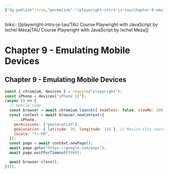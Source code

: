```yaml
---
{"dg-publish":true,"permalink":"/playwright-intro-js-tau/chapter-9-emulating-mobile-devices/","tags":["playwright"],"created":"","updated":""}
---
```


links:: [[playwright-intro-js-tau/TAU Course Playwright with JavaScript by Ixchel Meza\|TAU Course Playwright with JavaScript by Ixchel Meza]]

# Chapter 9 - Emulating Mobile Devices

## Chapter 9 - Emulating Mobile Devices

```js
const { chromium, devices } = require("playwright");
const iPhone = devices["iPhone 11"];
(async () => {
  // mobile code
  const browser = await chromium.launch({ headless: false, slowMo: 100 });
  const context = await browser.newContext({
    ...iPhone,
    permissions: ["geolocation"],
    geolocation: { latitude: 39, longitude: 116 }, // Mexico City coordinates
    locale: "fr-FR",
  });
  const page = await context.newPage();
  await page.goto("https://google.com/maps");
  await page.waitForTimeout(5000);

  await browser.close();
})();

```